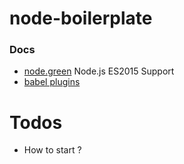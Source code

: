 # node-boilerplate

### Docs

- [node.green](http://node.green/) Node.js ES2015 Support
- [babel plugins](https://babeljs.io/docs/plugins/)

# Todos

- How to start ?
